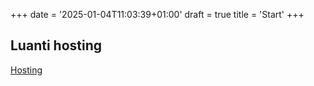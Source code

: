 +++
date = '2025-01-04T11:03:39+01:00'
draft = true
title = 'Start'
+++

## Luanti hosting

[Hosting](https://hosting.minetest.ch)